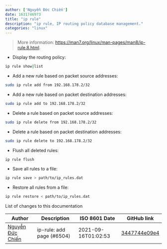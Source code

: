 ```yaml
---
author: ['Nguyễn Đức Chiến']
date: 1631746973
title: "ip rule"
description: "ip rule, IP routing policy database management."
categories: "linux"
---
```

> More information: <https://man7.org/linux/man-pages/man8/ip-rule.8.html>.

- Display the routing policy:

```bash
ip rule show|list
```

- Add a new rule based on packet source addresses:

```bash
sudo ip rule add from 192.168.178.2/32
```

- Add a new rule based on packet destination addresses:

```bash
sudo ip rule add to 192.168.178.2/32
```

- Delete a rule based on packet source addresses:

```bash
sudo ip rule delete from 192.168.178.2/32
```

- Delete a rule based on packet destination addresses:

```bash
sudo ip rule delete to 192.168.178.2/32
```

- Flush all deleted rules:

```bash
ip rule flush
```

- Save all rules to a file:

```bash
ip rule save > path/to/ip_rules.dat
```

- Restore all rules from a file:

```bash
ip rule restore < path/to/ip_rules.dat
```
List of changes to this documentation


Author | Description | ISO 8601 Date | GitHub link
------|-----|-----|-----
[Nguyễn Đức Chiến](mailto:nobi@nobidev.com) | ip-rule: add page (#6504) | 2021-09-16T01:02:53 | [3447744e09e4](https://github.com/tldr-pages/tldr/commit/3447744e09e4a415cc6fd759ae9558f0f1c05948)

